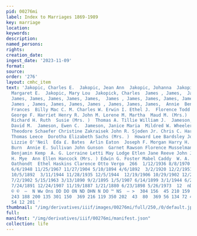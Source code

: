 ```yaml
---
pid: 00276mi
label: Index to Marriages 1869-1989
key: marriage
location: 
keywords: 
description: 
named_persons: 
rights: 
creation_date: 
ingest_date: '2023-11-09'
format: 
source: 
order: '276'
layout: cmhc_item
text: 'Jakopic, Charles E.  Jakopic, Jean Ann  Jakopic, Johanna  Jakopic, Joseph  Jakopic,
  Margaret E.  Jakopic, Mary Lou  Jakopick, Charles  James , James,  James, James,
  James, James, James, James, James,  James , James, James, James, James, James, James,
  James , James, James, James, James , James, James, James,  Annie  Benjamin F.  Bertha
  Frances  Billy Mac C. M. Charles W. Erwin I. Ethel J.  Florence Todd (Mrs. )  Frank
  George F. Harriet Henry R. John M. Lorene M. Martha  Maud M. (Mrs.)  Richard A.
  Richard H. Ruth  Susie (Mrs. )  Thomas A. Tillie William J.  Jameson, Bessie A.  Jameson,
  David M.  Jameson, Ewen C.  Jameson, Janice Maria  Mildred W. Wheeler Nelson Fugate
  Theodore Schaefer Christine Zakraisek John R. Sjoden Jr. Chris C. Harnish Neza Pusel  Evan
  Thomas Leece  Dorotha Elizabeth Sachs (Mrs. )  Howard Lee Bardsley Jona Mae Herron
  Lizzie O''Neil  Eda £. Bates  Arlin Eaton  Joseph F. Morgan Harry H. Williams  Ethel
  Burn  Annie E. Sullivan John Gunson  Garnet Rawson Florence Musselman Ray A. Schneider
  Benjamin Kemp  A. G. Lorraine Letti May Lodge Etlen Jane Reeve John J. Korona Theodore
  H. Mye  Ann Ellen Hancock (Mrs. ) Edwin G. Foster Mabel Caddy  W. A. Pinkham  Anna
  Oathondt  Ethel Haskins Clarence Otto Vergo  266  1/12/1936 8/8/1970 8/27/1950 10/22/1939
  6/6/1948 11/25/1967 11/27/1904 5/10/1894 4/6/1892  3/2/1920 12/2/1951  2/24/1884
  10/5/1892  3/11/1944 11/28/1935 12/5/1944  12/19/1906 10/29/1902 12/26/1890 7/9/1906
  7/2/1902 5/15/1963 3/13/1890 9/2/1895 1/5/1907 6/14/1899 3/1/1944 6/2/1918 7/18/1889
  7/24/1891 12/24/1907 11/19/1887 1/21/1880 6/23/1898 5/26/1973  12  nD  ow wowonnm
  © ©  —  N Ww Ons DD DO ON ND DHN N DO ™ NS  — >  304 156  45 210 159 289 254 177  108
  243 188 200 135 301 150  369 216 119 350 202  43  80  369 56 134 72 46 147 410 359
  54 12 201 '
thumbnail: "/img/derivatives/iiif/images/00276mi/full/250,/0/default.jpg"
full: 
manifest: "/img/derivatives/iiif/00276mi/manifest.json"
collection: life
---
```

